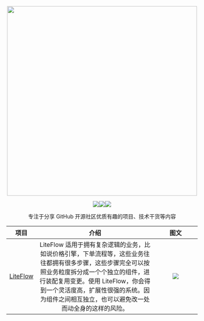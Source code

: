<div align="center">
  
  <p>
    <img width="500" src="https://github.com/OpenTechCol/OpenTechCol/blob/main/assets/logo3.0.png">
  </p>

![](https://img.shields.io/badge/%E5%85%AC%E4%BC%97%E5%8F%B7-%E5%BC%80%E6%BA%90%E6%8A%80%E6%9C%AF%E4%B8%93%E6%A0%8F-yellowgreen)![](https://img.shields.io/badge/%E5%B0%8F%E5%8A%A9%E6%89%8Bvx-github--ZS-blue)![](https://img.shields.io/badge/licence-MIT-red)

专注于分享 GitHub 开源社区优质有趣的项目、技术干货等内容
</div>

| **项目**|**介绍**|<span style="display:inline-block;width:100px">图文</span>|
|:------:|:-----:|:-----:|
| [LiteFlow](https://github.com/dromara/liteflow) | LiteFlow 适用于拥有复杂逻辑的业务，比如说价格引擎，下单流程等，这些业务往往都拥有很多步骤，这些步骤完全可以按照业务粒度拆分成一个个独立的组件，进行装配复用变更。使用 LiteFlow，你会得到一个灵活度高，扩展性很强的系统。因为组件之间相互独立，也可以避免改一处而动全身的这样的风险。 |[![](https://github.com/OpenTechCol/OpenTechCol/blob/main/assets/vx20.png)](https://mp.weixin.qq.com/s/s34_C6CZ5SgciD_sR4PNwA)|



